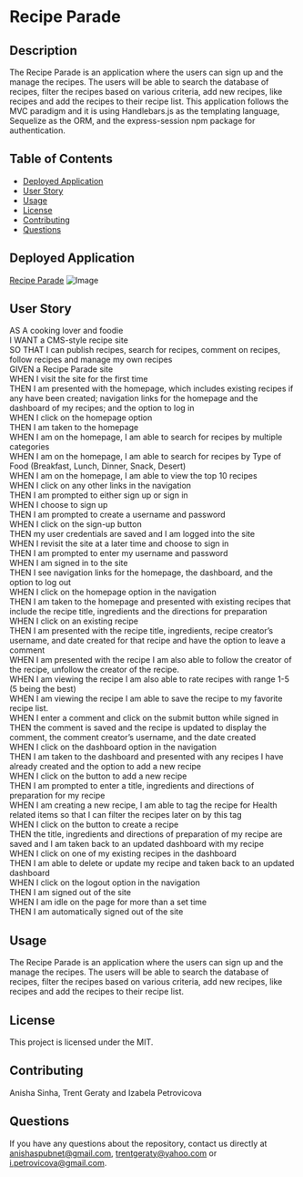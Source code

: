 # Recipe Parade

## Description

The Recipe Parade is an application where the users can sign up and the manage the recipes. The users will be able to search the database of recipes, filter the recipes based on various criteria, add new recipes, like recipes and add the recipes to their recipe list. This application follows the MVC paradigm and it is using Handlebars.js as the templating language, Sequelize as the ORM, and the express-session npm package for authentication.

## Table of Contents

* [Deployed Application](#deployed-application)
* [User Story](#user-story)
* [Usage](#usage)
* [License](#license)
* [Contributing](#contributing)
* [Questions](#questions)


## Deployed Application 

[Recipe Parade]()
![Image]()


## User Story 
AS A cooking lover and foodie<br />
I WANT a CMS-style recipe site<br />
SO THAT I can publish recipes, search for recipes, comment on recipes, follow recipes and manage my own recipes<br />
GIVEN a Recipe Parade site<br />
WHEN I visit the site for the first time<br />
THEN I am presented with the homepage, which includes existing recipes if any have been created; navigation links for the homepage and the dashboard of my recipes; and the option to log in<br />
WHEN I click on the homepage option<br />
THEN I am taken to the homepage<br />
WHEN I am on the homepage, I am able to search for recipes by multiple categories<br />
WHEN I am on the homepage, I am able to search for recipes by Type of Food (Breakfast, Lunch, Dinner, Snack, Desert)<br />
WHEN I am on the homepage, I am able to view the top 10 recipes<br />
WHEN I click on any other links in the navigation<br />
THEN I am prompted to either sign up or sign in<br />
WHEN I choose to sign up<br />
THEN I am prompted to create a username and password<br />
WHEN I click on the sign-up button<br />
THEN my user credentials are saved and I am logged into the site<br />
WHEN I revisit the site at a later time and choose to sign in<br />
THEN I am prompted to enter my username and password<br />
WHEN I am signed in to the site<br />
THEN I see navigation links for the homepage, the dashboard, and the option to log out<br />
WHEN I click on the homepage option in the navigation<br />
THEN I am taken to the homepage and presented with existing recipes that include the recipe title, ingredients and the directions for preparation<br />
WHEN I click on an existing recipe<br />
THEN I am presented with the recipe title, ingredients, recipe creator’s username, and date created for that recipe and have the option to leave a comment<br />
WHEN I am presented with the recipe I am also able to follow the creator of the recipe, unfollow the creator of the recipe.<br />
WHEN I am viewing the recipe I am also able to rate recipes with range 1-5 (5 being the best)<br />
WHEN I am viewing the recipe I am able to save the recipe to my favorite recipe list.<br />
WHEN I enter a comment and click on the submit button while signed in<br />
THEN the comment is saved and the recipe is updated to display the comment, the comment creator’s username, and the date created<br />
WHEN I click on the dashboard option in the navigation<br />
THEN I am taken to the dashboard and presented with any recipes I have already created and the option to add a new recipe<br />
WHEN I click on the button to add a new recipe<br />
THEN I am prompted to enter a title, ingredients and directions of preparation for my recipe<br />
WHEN I am creating a new recipe, I am able to tag the recipe for Health related items so that I can filter the recipes later on by this tag<br />
WHEN I click on the button to create a recipe<br />
THEN the title, ingredients and directions of preparation of my recipe are saved and I am taken back to an updated dashboard with my recipe<br />
WHEN I click on one of my existing recipes in the dashboard<br />
THEN I am able to delete or update my recipe and taken back to an updated dashboard<br />
WHEN I click on the logout option in the navigation<br />
THEN I am signed out of the site<br />
WHEN I am idle on the page for more than a set time<br />
THEN I am automatically signed out of the site<br /> 

## Usage
The Recipe Parade is an application where the users can sign up and the manage the recipes. The users will be able to search the database of recipes, filter the recipes based on various criteria, add new recipes, like recipes and add the recipes to their recipe list.

## License

This project is licensed under the MIT.

## Contributing

Anisha Sinha, Trent Geraty and Izabela Petrovicova


## Questions

If you have any questions about the repository, contact us directly at anishaspubnet@gmail.com, trentgeraty@yahoo.com or i.petrovicova@gmail.com. 